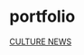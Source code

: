 # portfolio

[CULTURE NEWS](https://https://zion86.github.io/portfolio/Culture-news/dist/index.html)
